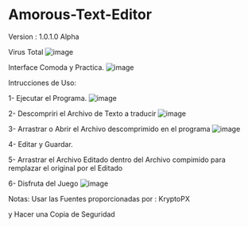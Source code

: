 # Amorous-Text-Editor
Version : 1.0.1.0 Alpha

Virus Total
![image](https://github.com/user-attachments/assets/b27f5c68-492a-493a-90bc-feb956f96012)

Interface Comoda y Practica.
![image](https://github.com/user-attachments/assets/74cb6c93-7778-4cb3-9cdc-fe03a68c7a2e)

Intrucciones de Uso:


1- Ejecutar el Programa.
![image](https://github.com/user-attachments/assets/d92f7585-d63c-42f1-bc44-f99daefd4046)



2- Descompriri el Archivo de Texto a traducir 
![image](https://github.com/user-attachments/assets/bc1890d8-bcac-436d-85cc-88cc0e86f305)



3- Arrastrar o Abrir el Archivo descomprimido en el programa
![image](https://github.com/user-attachments/assets/5d501a32-1cd3-4dac-b9d4-43f7245c645e)


4- Editar y Guardar.

5- Arrastrar el Archivo Editado dentro del Archivo compimido para remplazar el original por el Editado

6- Disfruta del Juego
![image](https://github.com/user-attachments/assets/f071b0cc-0adc-432d-9193-323ec089cc23)


Notas:
Usar las Fuentes proporcionadas por : KryptoPX

y Hacer una Copia de Seguridad
